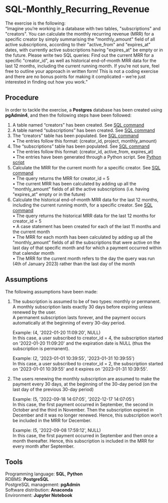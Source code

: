 # SQL-Monthly_Recurring_Revenue
The exercise is the following:  
“Imagine you’re working in a database with two tables, "subscriptions" and "creators". You can calculate the monthly recurring revenue (MRR) for a specific creator by simply summarising the "monthly_amount" field of all active subscriptions, according to their "active_from" and "expires_at" dates, with currently active subscriptions having "expires_at" be empty or in the future. Please write two SQL queries: Find out the current MRR for a specific "creator_id", as well as historical end-of-month MRR data for the last 12 months, including the current running month. If you’re not sure, feel free to outline your approach in written form! This is not a coding exercise and there are no bonus points for making it complicated – we’re just interested in finding out how you work.”

## Procedure
In order to tackle the exercise, a **Postgres** database has been created using **pgAdmin4**, and then the following steps have been followed:
1)	A table named “creators” has been created. See <a href="https://github.com/Luca-Verderio/Steady-SQL_Exercise/blob/main/1)%20Create%20'creators'%20table.sql">SQL command</a>  
2)	A table named “subscriptions” has been created. See <a href="https://github.com/Luca-Verderio/Steady-SQL_Exercise/blob/main/2)%20Create%20'subscriptions'%20table.sql">SQL command</a>  
3)	The “creators” table has been populated. See <a href="https://github.com/Luca-Verderio/Steady-SQL_Exercise/blob/main/3)%20Populate%20'creators'%20table.sql">SQL command</a>  
    •	The entries follow this format: (creator_id, project, monthly_amount)  
4)	The “subscriptions” table has been populated. See <a href="https://github.com/Luca-Verderio/Steady-SQL_Exercise/blob/main/4)%20Populate%20'subscriptions'%20table.sql">SQL command</a>  
    •	The entries follow this format: (creator_id, active_from, expires_at)  
    •	The entries have been generated through a Python script. See <a href="https://github.com/Luca-Verderio/Steady-SQL_Exercise/blob/main/Generate%20entries%20for%20PostgreSQL.ipynb">Python script</a>  
5)	Calculate the MRR for the current month for a specific creator. See <a href="https://github.com/Luca-Verderio/Steady-SQL_Exercise/blob/main/5)%20Current%20MRR.sql">SQL command</a>  
    •	The query returns the MRR for creator_id = 5  
    •	The current MRR has been calculated by adding up all the "monthly_amount" fields of all the active subscriptions (i.e. having "expires_at" empty or in the future)  
6)	Calculate the historical end-of-month MRR data for the last 12 months, including the current running month, for a specific creator. See <a href="https://github.com/Luca-Verderio/Steady-SQL_Exercise/blob/main/6)%20Historical%20MRR.sql">SQL command</a>  
    •	The query returns the historical MRR data for the last 12 months for creator_id = 5  
    •	A case statement has been created for each of the last 11 months and the current month  
    •	The MRR for each month has been calculated by adding up all the "monthly_amount" fields of all the subscriptions that were active on the last day of that specific month and for which a payment occurred within that calendar month  
    •	The MRR for the current month refers to the day the query was run (4th of January 2023) rather than the last day of the month

## Assumptions
The following assumptions have been made:
1)	The subscription is assumed to be of two types: monthly or permanent.  
        A monthly subscription lasts exactly 30 days before expiring unless renewed by the user.  
        A permanent subscription lasts forever, and the payment occurs automatically at the beginning of every 30-day period.  

    Example: (4, '2022-01-20 11:09:20', NULL)  
    In this case, a user subscribed to creator_id = 4, the subscription started on '2022-01-20 11:09:20' and the expiration date is NULL (thus the subscription is permanent).  

    Example: (2, '2023-01-01 10:39:55', '2023-01-31 10:39:55')  
    In this case, a user subscribed to creator_id = 2, the subscription started on '2023-01-01 10:39:55' and it expires on '2023-01-31 10:39:55'.
2)	The users renewing the monthly subscription are assumed to make the payment every 30 days, at the beginning of the 30-day period (on the last day of the previous 30-day period)  

    Example: (5, '2022-09-18 14:07:05', '2022-12-17 14:07:05')  
    In this case, the first payment occurred in September, the second in October and the third in November. Then the subscription expired in December and it was no longer renewed. Hence, this subscription won’t be included in the MRR for December.  

    Example: (5, '2022-09-08 17:59:12', NULL)  
    In this case, the first payment occurred in September and then once a month thereafter. Hence, this subscription is included in the MRR for every month after September.  

## Tools
Programming language: **SQL**, **Python**    
RDBMS: **PostgreSQL**  
PostgreSQL management: **pgAdmin**  
Software distribution: **Anaconda**  
Environment: **Jupyter Notebook**  

